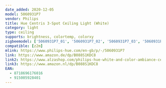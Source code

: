 ```yaml
---
date_added: 2020-12-05
model: 5060931P7
vendor: Philips
title: Hue Centris 3-Spot Ceiling Light (White)
category: light
type: ceiling
supports: brightness, colortemp, colorxy
zigbeemodel: ['5060931P7_01', '5060931P7_02', '5060931P7_03', '5060931P7_04']
compatible: [z2m]
mlink: https://www.philips-hue.com/en-gb/p/-/5060931P7
link: https://www.amazon.de/dp/B088S1KDC8
link2: https://www.alzashop.com/philips-hue-white-and-color-ambiance-centris 
link3: https://www.amazon.nl/dp/B088S1KDC8
EAN: 
  - 8718696176016
  - 915005928401
---
```

